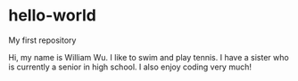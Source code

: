 # hello-world
My first repository

Hi, my name is William Wu. I like to swim and play tennis. I have a sister who is currently a senior in high school. 
I also enjoy coding very much!
